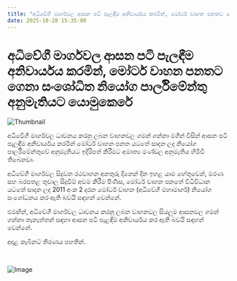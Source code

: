 ```yaml
---
title: "අධිවේගී මාර්ගවල ආසන පටි පැලඳීම අනිවාර්යය කරමින්, මෝටර් වාහන පනතට ගෙනා සංශෝධිත නියෝග පාර්ලිමේන්තු අනුමැතියට යොමුකෙරේ"
date: 2025-10-28 15:35:00
---
```


# අධිවේගී මාර්ගවල ආසන පටි පැලඳීම අනිවාර්යය කරමින්, මෝටර් වාහන පනතට ගෙනා සංශෝධිත නියෝග පාර්ලිමේන්තු අනුමැතියට යොමුකෙරේ

![Thumbnail](https://helakuru.sgp1.cdn.digitaloceanspaces.com/esana/images/lib/seat-belt-vehicle-back.jpg)

අධිවෙිගී මාර්ගවල ධාවනය කරනු ලබන වාහනවල ගමන් ගන්නා මගීන් විසින් ආසන පටි පැලඳීම අනිවාර්යය කරමින් මෝටර් වාහන පනත යටතේ සාදන ලද නියෝග පාර්ලිමේන්තුවේ අනුමැතියට ඉදිරිපත් කිරීමට අමාත්‍ය මණ්ඩල අනුමැතිය හිමිවී තිබෙනවා.

අධිවේගී මාර්ගවල සිදුවන රථවාහන අනතුරු දිනෙන් දින ඉහළ යාම හේතුවෙන්, මරණ සහ බරපතළ තුවාල සිදුවීම් අවම කිරීම පිණිස, මෝටර් වාහන පනතේ විධිවිධාන යටතේ සාදන ලද 2011 අංක 2 දරන මෝටර් වාහන (අධිවේගී මහාමාර්ග) නියෝග සංශෝධනය කර ඇති බවයි සඳහන් වෙන්නේ.

එමඟින්, අධිවේගී මාර්ගවල ධාවනය කරනු ලබන වාහනවල සියලුම ආසනවල ගමන් ගන්නා තැනැත්තන් සඳහා ආසන පටි පැළඳීම අනිවාර්යය කර ඇති බවයි සඳහන් වෙන්නේ.

අදාළ කැබිනට් තීරණය පහතින්.

 

![Image](https://helakuru.sgp1.cdn.digitaloceanspaces.com/esana/images/690089cc4b79bpdf_page_0.jpeg)

